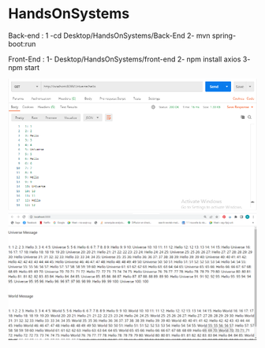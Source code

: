 # HandsOnSystems


Back-end :
1 -cd Desktop/HandsOnSystems/Back-End 
2-  mvn spring-boot:run

Front-End :
1- Desktop/HandsOnSystems/front-end
2- npm install axios 
3- npm start 


![alt text](https://github.com/nesrineabk/HandsOnSystems/blob/master/Desktop/HandsOnSystems/postman.PNG)
![alt text](https://github.com/nesrineabk/HandsOnSystems/blob/master/Desktop/HandsOnSystems/react.PNG)
